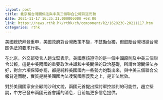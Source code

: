 ```yaml
---
layout: post
title: 北京稱台灣關係法與中美三個聯合公報背道而馳
date: 2021-11-17 16:35:31.000000000 +08:00
link: https://news.rthk.hk/rthk/ch/component/k2/1620230-20211117.htm
categories: rthk
---
```


美國總統拜登重申，美國政府對台灣政策不變，不鼓勵台獨，但鼓勵台灣根據台灣關係法的要求行事。

在北京，外交部發言人趙立堅表示，美國應該遵守的是一個中國原則及中美三個聯合公報，這是中美兩國的重要政治共識和中美關係的政治基礎，所謂台灣關係法亦好，對台六項保障亦罷，都是純粹美國國內一些勢力炮製出來，與中美三個聯合公報背道而馳，實質是將美國國內法凌駕國際義務之上，是非法無效。

對於美國國家安全顧問沙利文說，兩國元首提出探討軍控談判的可能性，趙立堅說，中方已發布兩國元首會議的消息，目前無更多信息提供。
